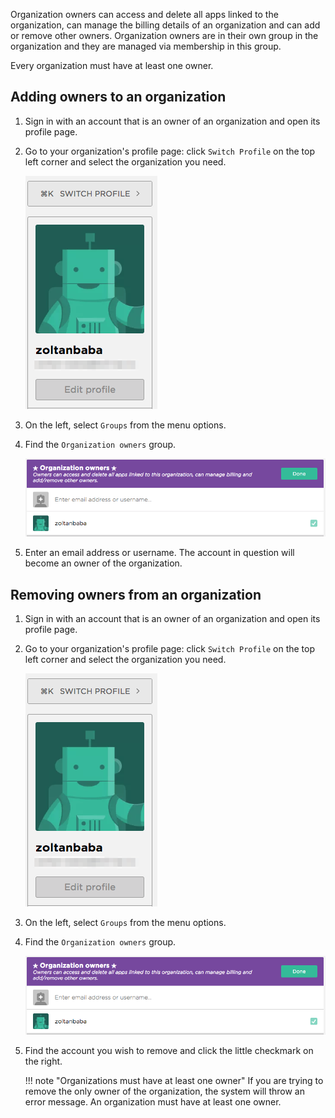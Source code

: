 Organization owners can access and delete all apps linked to the organization, can manage the billing details of an organization and can add or remove other owners. Organization owners are in their own group in the organization and they are managed via membership in this group.

Every organization must have at least one owner.

## Adding owners to an organization

1. Sign in with an account that is an owner of an organization and open its profile page.

1. Go to your organization's profile page: click `Switch Profile` on the top left corner and select the organization you need.

    ![Screenshot](/img/team-management/organization/switch-profile-2.png)

1. On the left, select `Groups` from the menu options.

1. Find the `Organization owners` group.

    ![Screenshot](/img/team-management/organization/org-owners.png)

1. Enter an email address or username. The account in question will become an owner of the organization.

## Removing owners from an organization

1. Sign in with an account that is an owner of an organization and open its profile page.

1. Go to your organization's profile page: click `Switch Profile` on the top left corner and select the organization you need.

    ![Screenshot](/img/team-management/organization/switch-profile-2.png)

1. On the left, select `Groups` from the menu options.

1. Find the `Organization owners` group.

    ![Screenshot](/img/team-management/organization/org-owners.png)

1. Find the account you wish to remove and click the little checkmark on the right.

    !!! note "Organizations must have at least one owner"
        If you are trying to remove the only owner of the organization, the system will throw an error message. An organization must have at least one owner.
